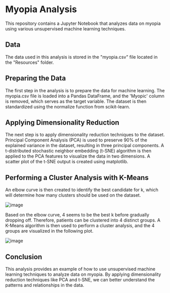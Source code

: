 # Myopia Analysis

This repository contains a Jupyter Notebook that analyzes data on myopia using various unsupervised machine learning techniques.

## Data

The data used in this analysis is stored in the "myopia.csv" file located in the "Resources" folder.

## Preparing the Data

The first step in the analysis is to prepare the data for machine learning. The myopia.csv file is loaded into a Pandas DataFrame, and the 'Myopic' column is removed, which serves as the target variable. The dataset is then standardized using the normalize function from scikit-learn.

## Applying Dimensionality Reduction

The next step is to apply dimensionality reduction techniques to the dataset. Principal Component Analysis (PCA) is used to preserve 90% of the explained variance in the dataset, resulting in three principal components. A t-distributed stochastic neighbor embedding (t-SNE) algorithm is then applied to the PCA features to visualize the data in two dimensions. A scatter plot of the t-SNE output is created using matplotlib.

## Performing a Cluster Analysis with K-Means

An elbow curve is then created to identify the best candidate for k, which will determine how many clusters should be used on the dataset.

![image](https://user-images.githubusercontent.com/111384049/228656347-24b6600e-62ea-4b66-ac01-b62383666b24.png)

Based on the elbow curve, 4 seems to be the best k before gradually dropping off. Therefore, patients can be clustered into 4 distinct groups. A K-Means algorithm is then used to perform a cluster analysis, and the 4 groups are visualized in the following plot.

![image](https://user-images.githubusercontent.com/111384049/228657542-81244edf-1e81-479b-bc8b-54c7530b0345.png)

## Conclusion

This analysis provides an example of how to use unsupervised machine learning techniques to analyze data on myopia. By applying dimensionality reduction techniques like PCA and t-SNE, we can better understand the patterns and relationships in the data.
